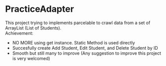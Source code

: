 # PracticeAdapter

This project trying to implements parcelable to crawl data from a set of ArrayList (List of Students).
<br>
Achievement:
- NO MORE using get instance. Static Method is used directly
- Succesfully create Add Student, Edit Student, and Delete Student by ID
- Smooth but still many to improve (Any suggestion to improve this project is very welcomed)
